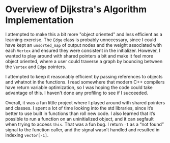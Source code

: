# Overview of Dijkstra's Algorithm Implementation

I attempted to make this a bit more "object oriented" and less efficient as a learning exercise.  The `Edge` class is probably unnecessary, since I could have kept an `unsorted_map` of output nodes and the weight associated with each `Vertex` and ensured they were consistent in the initializer.  However, I wanted to play around with shared pointers a bit and make it feel more object oriented, where a user could traverse a graph by bouncing between the `Vertex` and `Edge` pointers.
 
I attempted to keep it reasonably efficient by passing references to objects and whatnot in the functions.  I read somewhere that modern C++ compilers have return variable optimization, so I was hoping the code could take advantage of this.  I haven't done any profiling to see if I succeeded.
 
Overall, it was a fun little project where I played around with shared pointers and classes.  I spent a lot of time looking into the std libraries, since it’s better to use built in functions than roll new code.  I also learned that it’s possible to run a function on an uninitialized object, and it can segfault when trying to access `this`.  That was a fun bug.  I return `-1` as a “not found” signal to the function caller, and the signal wasn’t handled and resulted in indexing `vector[-1]`.
